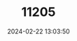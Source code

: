 ---
title: "11205"
category: "Lampedusa melitensis"
draft: false
date: 2024-02-22 13:03:50
languages:
  English: ["Maltese Door-snail"]
---